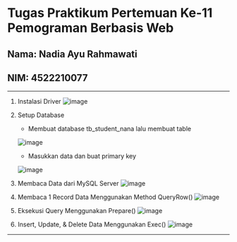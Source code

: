 # Tugas Praktikum Pertemuan Ke-11 Pemograman Berbasis Web

## Nama: Nadia Ayu Rahmawati
## NIM: 4522210077

---
1. Instalasi Driver
   ![image](https://github.com/nadiayura/PraktikumPemrogramanBerbasisWeb/assets/148343033/f32bf8df-c259-4fdb-828c-3d375ac3f78c)

2. Setup Database
   -	Membuat database tb_student_nana lalu membuat table
     
     ![image](https://github.com/nadiayura/PraktikumPemrogramanBerbasisWeb/assets/148343033/e6ff54ba-7083-4b1b-ac18-e31e2d051281)
   
   -	Masukkan data dan buat primary key

     ![image](https://github.com/nadiayura/PraktikumPemrogramanBerbasisWeb/assets/148343033/7e2c1f3c-542f-49df-bc71-08d98ea9ff4c)

     
3. Membaca Data dari MySQL Server
   ![image](https://github.com/nadiayura/PraktikumPemrogramanBerbasisWeb/assets/148343033/acfd46c6-e8b9-41eb-961d-5bf2f8557d09)

4. Membaca 1 Record Data Menggunakan Method QueryRow()
   ![image](https://github.com/nadiayura/PraktikumPemrogramanBerbasisWeb/assets/148343033/0ce4e3a2-2352-40e5-9f84-6f63b0a1f6e3)

5.	Eksekusi Query Menggunakan Prepare()
   ![image](https://github.com/nadiayura/PraktikumPemrogramanBerbasisWeb/assets/148343033/8b4653eb-8acc-4dd5-91c9-6e388fed826e)

6.	Insert, Update, & Delete Data Menggunakan Exec()
   ![image](https://github.com/nadiayura/PraktikumPemrogramanBerbasisWeb/assets/148343033/34cd6d89-bdd0-4e35-9e91-67b43ff596a0)

---
